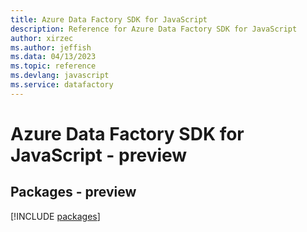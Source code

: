 ```yaml
---
title: Azure Data Factory SDK for JavaScript
description: Reference for Azure Data Factory SDK for JavaScript
author: xirzec
ms.author: jeffish
ms.data: 04/13/2023
ms.topic: reference
ms.devlang: javascript
ms.service: datafactory
---
```

# Azure Data Factory SDK for JavaScript - preview
## Packages - preview
[!INCLUDE [packages](data-factory-index.md)]